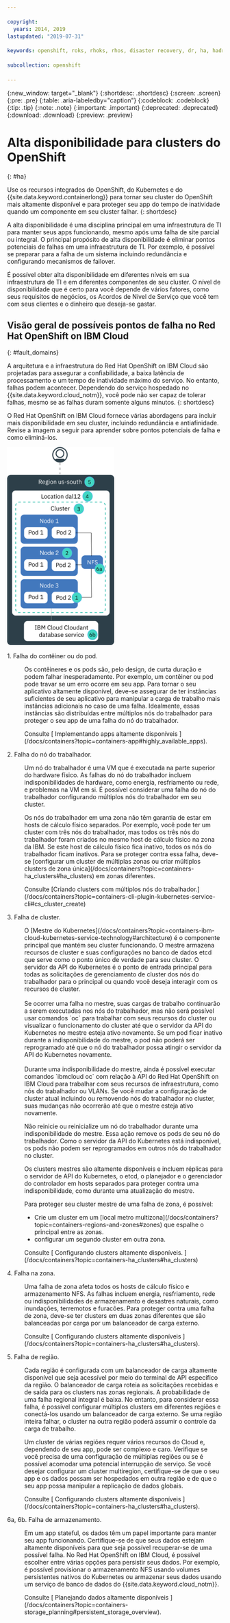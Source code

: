 ```yaml
---

copyright:
  years: 2014, 2019
lastupdated: "2019-07-31"

keywords: openshift, roks, rhoks, rhos, disaster recovery, dr, ha, hadr

subcollection: openshift

---
```


{:new_window: target="_blank"}
{:shortdesc: .shortdesc}
{:screen: .screen}
{:pre: .pre}
{:table: .aria-labeledby="caption"}
{:codeblock: .codeblock}
{:tip: .tip}
{:note: .note}
{:important: .important}
{:deprecated: .deprecated}
{:download: .download}
{:preview: .preview}



# Alta disponibilidade para clusters do OpenShift
{: #ha}

Use os recursos integrados do OpenShift, do Kubernetes e do {{site.data.keyword.containerlong}} para tornar seu cluster do OpenShift mais altamente disponível e para proteger seu app do tempo de inatividade quando um componente em seu cluster falhar.
{: shortdesc}

A alta disponibilidade é uma disciplina principal em uma infraestrutura de TI para manter seus apps funcionando, mesmo após uma falha de site parcial ou integral. O principal propósito de alta disponibilidade é eliminar pontos potenciais de falhas em uma infraestrutura de TI. Por exemplo, é possível se preparar para a falha de um sistema incluindo redundância e configurando mecanismos de failover.

É possível obter alta disponibilidade em diferentes níveis em sua infraestrutura de TI e em diferentes componentes de seu cluster. O nível de disponibilidade que é certo para você depende de vários fatores, como seus requisitos de negócios, os Acordos de Nível de Serviço que você tem com seus clientes e o dinheiro que deseja-se gastar.

## Visão geral de possíveis pontos de falha no Red Hat OpenShift on IBM Cloud
{: #fault_domains}

A arquitetura e a infraestrutura do Red Hat OpenShift on IBM Cloud são projetadas para assegurar a confiabilidade, a baixa latência de processamento e um tempo de inatividade máximo do serviço. No entanto, falhas podem acontecer. Dependendo do serviço hospedado no {{site.data.keyword.cloud_notm}}, você pode não ser capaz de tolerar falhas, mesmo se as falhas duram somente alguns minutos.
{: shortdesc}

O Red Hat OpenShift on IBM Cloud fornece várias abordagens para incluir mais disponibilidade em seu cluster, incluindo redundância e antiafinidade. Revise a imagem a seguir para aprender sobre pontos potenciais de falha e como eliminá-los.

<img src="images/cs_failure_ov.png" alt="Visão geral de domínios de falha em um cluster de alta disponibilidade dentro de uma região do {{site.data.keyword.cloud_notm}}." width="250" style="width:250px; border-style: none"/>

<dl>
<dt> 1. Falha do contêiner ou do pod.</dt>
  <dd><p>Os contêineres e os pods são, pelo design, de curta duração e podem falhar inesperadamente. Por exemplo, um contêiner ou pod pode travar se um erro ocorre em seu app. Para tornar o seu aplicativo altamente disponível, deve-se assegurar de ter instâncias suficientes de seu aplicativo para manipular a carga de trabalho mais instâncias adicionais no caso de uma falha. Idealmente, essas instâncias são distribuídas entre múltiplos nós do trabalhador para proteger o seu app de uma falha do nó do trabalhador.</p>
  <p>Consulte  [ Implementando apps altamente disponíveis ](/docs/containers?topic=containers-app#highly_available_apps).</p></dd>
<dt> 2. Falha do nó do trabalhador.</dt>
  <dd><p>Um nó do trabalhador é uma VM que é executada na parte superior do hardware físico. As falhas do nó do trabalhador incluem indisponibilidades de hardware, como energia, resfriamento ou rede, e problemas na VM em si. É possível considerar uma falha do nó do trabalhador configurando múltiplos nós do trabalhador em seu cluster.</p><p class="note">Os nós do trabalhador em uma zona não têm garantia de estar em hosts de cálculo físico separados. Por exemplo, você pode ter um cluster com três nós do trabalhador, mas todos os três nós do trabalhador foram criados no mesmo host de cálculo físico na zona da IBM. Se este host de cálculo físico fica inativo, todos os nós do trabalhador ficam inativos. Para se proteger contra essa falha, deve-se [configurar um cluster de múltiplas zonas ou criar múltiplos clusters de zona única](/docs/containers?topic=containers-ha_clusters#ha_clusters) em zonas diferentes.</p>
  <p>Consulte [Criando clusters com múltiplos nós do trabalhador.](/docs/containers?topic=containers-cli-plugin-kubernetes-service-cli#cs_cluster_create)</p></dd>
<dt> 3. Falha de cluster.</dt>
  <dd><p>O [Mestre do Kubernetes](/docs/containers?topic=containers-ibm-cloud-kubernetes-service-technology#architecture) é o componente principal que mantém seu cluster funcionando. O mestre armazena recursos de cluster e suas configurações no banco de dados etcd que serve como o ponto único de verdade para seu cluster. O servidor da API do Kubernetes é o ponto de entrada principal para todas as solicitações de gerenciamento de cluster dos nós do trabalhador para o principal ou quando você deseja interagir com os recursos de cluster.<br><br>Se ocorrer uma falha no mestre, suas cargas de trabalho continuarão a serem executadas nos nós do trabalhador, mas não será possível usar comandos `oc` para trabalhar com seus recursos do cluster ou visualizar o funcionamento do cluster até que o servidor da API do Kubernetes no mestre esteja ativo novamente. Se um pod ficar inativo durante a indisponibilidade do mestre, o pod não poderá ser reprogramado até que o nó do trabalhador possa atingir o servidor da API do Kubernetes novamente.<br><br>Durante uma indisponibilidade do mestre, ainda é possível executar comandos `ibmcloud oc` com relação à API do Red Hat OpenShift on IBM Cloud para trabalhar com seus recursos de infraestrutura, como nós do trabalhador ou VLANs. Se você mudar a configuração de cluster atual incluindo ou removendo nós do trabalhador no cluster, suas mudanças não ocorrerão até que o mestre esteja ativo novamente.</p>
  <p class="important">Não reinicie ou reinicialize um nó do trabalhador durante uma indisponibilidade do mestre. Essa ação remove os pods de seu nó do trabalhador. Como o servidor da API do Kubernetes está indisponível, os pods não podem ser reprogramados em outros nós do trabalhador no cluster.</p>
  <p>Os clusters mestres são altamente disponíveis e incluem réplicas para o servidor de API do Kubernetes, o etcd, o planejador e o gerenciador do controlador em hosts separados para proteger contra uma indisponibilidade, como durante uma atualização do mestre.</p><p>Para proteger seu cluster mestre de uma falha de zona, é possível: <ul><li>Crie um cluster em um [local metro multizona](/docs/containers?topic=containers-regions-and-zones#zones) que espalhe o principal entre as zonas.</li><li>configurar um segundo cluster em outra zona.</li></ul></p>
  <p>Consulte  [ Configurando clusters altamente disponíveis. ](/docs/containers?topic=containers-ha_clusters#ha_clusters)</p></dd>
<dt> 4. Falha na zona.</dt>
  <dd><p>Uma falha de zona afeta todos os hosts de cálculo físico e armazenamento NFS. As falhas incluem energia, resfriamento, rede ou indisponibilidades de armazenamento e desastres naturais, como inundações, terremotos e furacões. Para proteger contra uma falha de zona, deve-se ter clusters em duas zonas diferentes que são balanceadas por carga por um balanceador de carga externo.</p>
  <p>Consulte  [ Configurando clusters altamente disponíveis ](/docs/containers?topic=containers-ha_clusters#ha_clusters).</p></dd>    
<dt> 5. Falha de região.</dt>
  <dd><p>Cada região é configurada com um balanceador de carga altamente disponível que seja acessível por meio do terminal de API específico da região. O balanceador de carga roteia as solicitações recebidas e de saída para os clusters nas zonas regionais. A probabilidade de uma falha regional integral é baixa. No entanto, para considerar essa falha, é possível configurar múltiplos clusters em diferentes regiões e conectá-los usando um balanceador de carga externo. Se uma região inteira falhar, o cluster na outra região poderá assumir o controle da carga de trabalho.</p><p class="note">Um cluster de várias regiões requer vários recursos do Cloud e, dependendo de seu app, pode ser complexo e caro. Verifique se você precisa de uma configuração de múltiplas regiões ou se é possível acomodar uma potencial interrupção de serviço. Se você desejar configurar um cluster multiregion, certifique-se de que o seu app e os dados possam ser hospedados em outra região e de que o seu app possa manipular a replicação de dados globais.</p>
  <p>Consulte  [ Configurando clusters altamente disponíveis ](/docs/containers?topic=containers-ha_clusters#ha_clusters).</p></dd>   
<dt> 6a, 6b. Falha de armazenamento.</dt>
  <dd><p>Em um app stateful, os dados têm um papel importante para manter seu app funcionando. Certifique-se de que seus dados estejam altamente disponíveis para que seja possível recuperar-se de uma possível falha. No Red Hat OpenShift on IBM Cloud, é possível escolher entre várias opções para persistir seus dados. Por exemplo, é possível provisionar o armazenamento NFS usando volumes persistentes nativos do Kubernetes ou armazenar seus dados usando um serviço de banco de dados do {{site.data.keyword.cloud_notm}}.</p>
  <p>Consulte  [ Planejando dados altamente disponíveis ](/docs/containers?topic=containers-storage_planning#persistent_storage_overview).</p></dd>
</dl>


